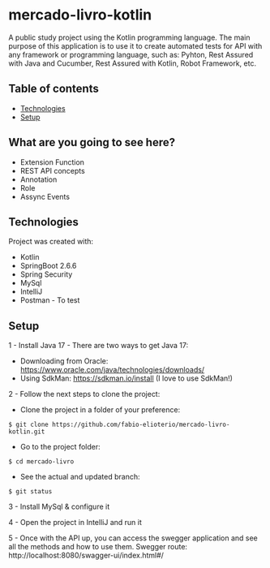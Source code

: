 # mercado-livro-kotlin
A public study project using the Kotlin programming language. The main purpose of this application is to use it to create automated tests for API with any framework or programming language, such as: Pyhton, Rest Assured with Java and Cucumber, Rest Assured with Kotlin, Robot Framework, etc. 

## Table of contents
* [Technologies](#technologies)
* [Setup](#setup)


## What are you going to see here?
* Extension Function
* REST API concepts
* Annotation
* Role
* Assync Events

## Technologies
Project was created with:
* Kotlin
* SpringBoot 2.6.6
* Spring Security
* MySql
* IntelliJ
* Postman - To test

## Setup
1 - Install Java 17 - There are two ways to get Java 17:
* Downloading from Oracle: https://www.oracle.com/java/technologies/downloads/
* Using SdkMan: https://sdkman.io/install (I love to use SdkMan!)

2 - Follow the next steps to clone the project:
* Clone the project in a folder of your preference:
```
$ git clone https://github.com/fabio-elioterio/mercado-livro-kotlin.git

```
* Go to the project folder:
```
$ cd mercado-livro 

```
* See the actual and updated branch:
```
$ git status 

```
3 - Install MySql & configure it

4 - Open the project in IntelliJ and run it

5 - Once with the API up, you can access the swegger application and see all the methods and how to use them. Swegger route: http://localhost:8080/swagger-ui/index.html#/

